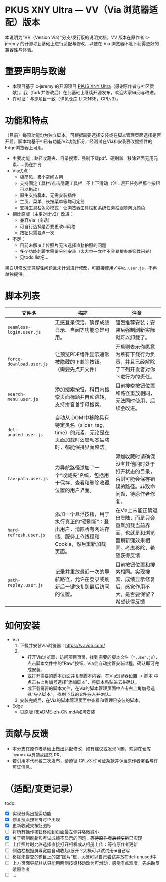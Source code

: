 # PKUS XNY Ultra — VV（Via 浏览器适配）版本

本说明为“VV（Version Via）”分支/发行版的说明文档。VV 版本在原作者 c-jeremy 的开源项目基础上进行适配与修改，以便在 Via 浏览器环境下获得更好的兼容性与体验。

# 重要声明与致谢
- 本项目基于 c-jeremy 的开源项目 [PKUS XNY Ultra](https://github.com/c-jeremy/pkus-xny-ultra)（感谢原作者与社区贡献）。我（fork 并修改后）在此基础上继续开源发布，欢迎大家审阅与改进。
- 许可证：与原项目一致（详见仓库 LICENSE，GPLv3）。

# 功能和特点
（目前）每项功能均为独立脚本，可根据需要选择安装或在脚本管理页面选择是否开启。脚本均基于v1已有功能/v2功能拆分，经测试在Via和安装篡改猴插件的Edge浏览器上可用。

- 主要功能：路径收藏夹、目录搜索、强制下载pdf、硬刷新、移除界面无用元素......仍在扩充
- Via优点：
  - 极简风、极小空间占用
  - 支持固定工具栏/点击隐藏工具栏，不上下滑动（注：展开任务栏那个按钮可以拖动）
  - 原生支持脚本，无需安装插件
  - 主页、菜单、长按菜单等均可定制
  - 支持工具栏色彩模式：让浏览器工具栏和系统任务栏跟随网页颜色
- 相比原版（主要对比v2）改进：
  - 兼容Via（废话）
  - 可自行选择是否要更改ui风格
  - 按钮只需要点一次
- 不足：
  - 目前未解决上传照片无法选择直接拍照的问题 
  - 多个功能的脚本需要分别安装（太大单一文件不容易排查兼容性问题）
  - 见todo list吧...


黑白UI修改无兼容性问题且未计划进行修改，可直接使用v1中`ui.user.js`，不再单独提供。

# 脚本列表

| 文件名                      | 描述                                                                 | 注意                                                  |
|--------------------------|--------------------------------------------------------------------|-----------------------------------------------------|
| `seamless-login.user.js` | 无感登录保活。确保成绩显示、自阅等功能总是可用。 | 强烈推荐安装；安装后强制刷新实际就可以卸载了。 |
| `force-download.user.js` | 让预览PDF组件显示通常被隐藏的下载等按钮。（需要先点开文件）                                             | 开启则表示你愿意为所有下载行为负责，并且已经解除了下列开发者对你下载行为的责任。            |
| `search-menu.user.js`    | 添加搜索按钮，科目内搜索页面标题并自动跳转，支持拼音首字母搜索。                                   | 目前搜索按钮位置和路径重放相同，无法同时使用，后续会改进。                       |
| `del-unused.user.js`     | 自动从 DOM 中移除具有特定类名（silder, tag, time）的元素，无论是在页面加载时还是动态生成时，都能保持界面整洁。 |                                       |
| `fav-path.user.js`       | 为导航路径添加了一个“收藏夹”系统，包括用于保存、查看和删除收藏位置的用户界面。                           | 添加收藏时请确保没有其他同时处于打开状态的目录，否则可能会保存错误的路径。非致命问题，待原作者修复。 |
| `hard-refresh.user.js`   | 添加一个悬浮按钮，用于执行真正的“硬刷新”：登出用户，清除所有网站存储、服务工作线程和 Cookie，然后重新加载页面。       | 在Via上未能正确退出登陆，而是只会重新加载当前界面，也就是和浏览器刷新键效果相同。考虑移除，希望获得反馈 |
| `path-replay.user.js`    | 记录并重放最近一次的导航路径，允许在登录或刷新后一键恢复到最后访问的位置。                              | 目前按钮位置和搜索相同。实现搜索、成绩显示修复后，感觉作用不大，是否要保留？希望获得反馈                          |


# 如何安装
- Via
  1. 下载并安装Via浏览器：https://viayoo.com/
  2. - 打开Via浏览器，访问项目页面，找到需要的脚本文件（`*.user.js`），点击脚本文件中的"Raw"按钮，Via会自动接管安装过程，确认即可完成安装。
     - 或打开需要的脚本页面并复制脚本内容，在Via浏览器设置 -> 脚本 中点击右上角加号选择"添加脚本"，将脚本粘贴进去并确认。
     - 或下载需要的脚本文件，在Via的脚本管理页面中点击右上角加号选择"导入脚本"，找到下载的文件导入并确认。
  3. 安装完成后，在Via的脚本管理页面中查看和管理已安装的脚本。
- Edge
  - 见原版 [README-zh-CN.md#如何安装](/README-zh-CN.md#如何安装)  

# 贡献与反馈
- 本分支在原作者基础上做出适配修改，如有建议或发现问题，欢迎在仓库 Issues 中反馈或提交 PR。
- 若引用本代码或二次发布，请遵循 GPLv3 许可证条款并保留原作者署名与许可证信息。

# （适配/变更记录）
todo:
- [x] 实现分离出搜索功能
- [x] 修复搜索按钮有时不出现
- [x] 更新收藏夹按钮图标
- [ ] 将所有操作按钮移动到页面最左侧并略微减小
- [x] 关于强制刷新和考试成绩不显示的问题：~~等待原作者后续更新~~已实现
- [ ] 上传照片时允许选择直接打开相机或从相册上传：等待原作者更新
- [ ] 侧边栏根据屏幕宽度自动收起/展开？大概可以试试~~用ai~~自己写
- [ ] 移除未提交的题目上的空“图片”框，大概可以自己尝试并放在del-unused中
- [ ] 上方页面导航栏从只能用两侧按键移动改为可滑动：感觉有点难度，先~~求助~~反馈原作者
- [ ] ...

